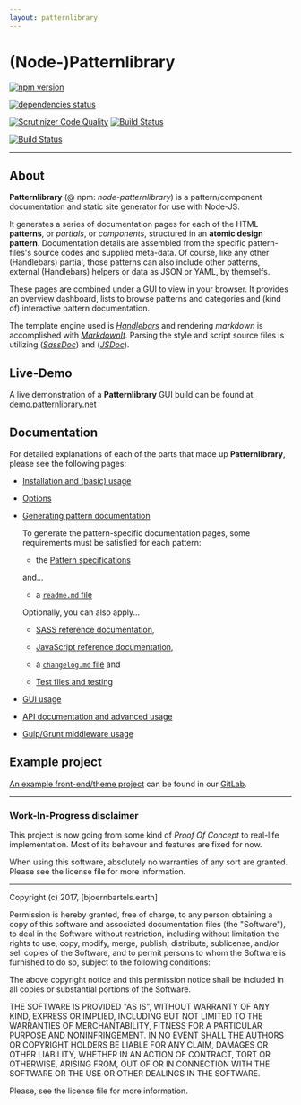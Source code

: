 ```yaml
---
layout: patternlibrary
---
```


# (Node-)**Patternlibrary**

[![npm version](https://badge.fury.io/js/node-patternlibrary.svg)](https://badge.fury.io/js/node-patternlibrary)

[![dependencies status](https://david-dm.org/bb-drummer/node-patternlibrary.svg)](https://david-dm.org/bb-drummer/node-patternlibrary)

[![Scrutinizer Code Quality](https://scrutinizer-ci.com/g/bb-drummer/node-patternlibrary/badges/quality-score.png?b=master)](https://scrutinizer-ci.com/g/bb-drummer/node-patternlibrary/?branch=master)
[![Build Status](https://scrutinizer-ci.com/g/bb-drummer/node-patternlibrary/badges/build.png?b=master)](https://scrutinizer-ci.com/g/bb-drummer/node-patternlibrary/build-status/master)

[![Build Status](https://travis-ci.org/bb-drummer/node-patternlibrary.svg?branch=master)](https://travis-ci.org/bb-drummer/node-patternlibrary)


---


## About


**Patternlibrary** (@ npm: _node-patternlibrary_) is a pattern/component documentation and static site generator for use with Node-JS. 

It generates a series of documentation pages for each of the HTML **patterns**, or _partials_, or _components_, structured in an **atomic design pattern**.
Documentation details are assembled from the specific pattern-files's source codes and supplied meta-data. 
Of course, like any other (Handlebars) partial, those patterns can also include other patterns, external (Handlebars) helpers or data as JSON or YAML, by themselfs.

These pages are combined under a GUI to view in your browser. It provides an overview dashboard, lists to browse patterns and categories and (kind of) interactive pattern documentation.

The template engine used is [*Handlebars*](http://handlebarsjs.com) and rendering _markdown_ is accomplished with [*MarkdownIt*](https://github.com/markdown-it/markdown-it). Parsing the style and script source files is utilizing ([*SassDoc*](http://sassdoc.com/)) and ([*JSDoc*](http://usejsdoc.org)).


## Live-Demo


A live demonstration of a **Patternlibrary** GUI build can be found at [demo.patternlibrary.net](https://demo.patternlibrary.net)


## Documentation


For detailed explanations of each of the parts that made up **Patternlibrary**, please see the following pages:

- [Installation and (basic) usage](https://gitlab.bjoernbartels.earth/js/patternlibrary/tree/master/docs/usage_docs.md)

- [Options](https://gitlab.bjoernbartels.earth/js/patternlibrary/tree/master/docs/options_docs.md)

- [Generating pattern documentation](https://gitlab.bjoernbartels.earth/js/patternlibrary/tree/master/docs/patternspecs_docs.md)

  To generate the pattern-specific documentation pages, some requirements must be satisfied for each pattern:

  - the [Pattern specifications](https://gitlab.bjoernbartels.earth/js/patternlibrary/tree/master/docs/patternspecs_docs.md)
  
  and...
  
  - a [`readme.md` file](https://gitlab.bjoernbartels.earth/js/patternlibrary/tree/master/docs/patternspecs_docs.md)
  
  
  Optionally, you can also apply...
  
  - [SASS reference documentation](https://gitlab.bjoernbartels.earth/js/patternlibrary/tree/master/docs/sassdoc_docs.md),
  
  - [JavaScript reference documentation](https://gitlab.bjoernbartels.earth/js/patternlibrary/tree/master/docs/jsdoc_docs.md),
  
  - a [`changelog.md` file](https://gitlab.bjoernbartels.earth/js/patternlibrary/tree/master/docs/changelog_docs.md) and
  
  - [Test files and testing](https://gitlab.bjoernbartels.earth/js/patternlibrary/tree/master/docs/testing_docs.md)
  
- [GUI usage](https://gitlab.bjoernbartels.earth/js/patternlibrary/tree/master/docs/gui_docs.md)
  
- [API documentation and advanced usage](https://gitlab.bjoernbartels.earth/js/patternlibrary/tree/master/docs/api_docs.md)
  
- [Gulp/Grunt middleware usage](https://gitlab.bjoernbartels.earth/js/patternlibrary/tree/master/docs/middleware_docs.md)



## Example project

[An example front-end/theme project](https://gitlab.bjoernbartels.earth//themes/node-patternlibrary-demo) can be found in our [GitLab](https://gitlab.bjoernbartels.earth//themes/node-patternlibrary-demo).


---


### Work-In-Progress disclaimer

This project is now going from some kind of *Proof Of Concept* to real-life implementation.
Most of its behavour and features are fixed for now.

When using this software, absolutely no warranties of any sort are granted. Please see the license file for more information.


---


Copyright (c) 2017, [bjoernbartels.earth]

Permission is hereby granted, free of charge, to any person obtaining a copy of this software and associated documentation files (the "Software"), to deal in the Software without restriction, including without limitation the rights to use, copy, modify, merge, publish, distribute, sublicense, and/or sell copies of the Software, and to permit persons to whom the Software is furnished to do so, subject to the following conditions:

The above copyright notice and this permission notice shall be included in all copies or substantial portions of the Software.

THE SOFTWARE IS PROVIDED "AS IS", WITHOUT WARRANTY OF ANY KIND, EXPRESS OR IMPLIED, INCLUDING BUT NOT LIMITED TO THE WARRANTIES OF MERCHANTABILITY, FITNESS FOR A PARTICULAR PURPOSE AND NONINFRINGEMENT. IN NO EVENT SHALL THE AUTHORS OR COPYRIGHT HOLDERS BE LIABLE FOR ANY CLAIM, DAMAGES OR OTHER LIABILITY, WHETHER IN AN ACTION OF CONTRACT, TORT OR OTHERWISE, ARISING FROM, OUT OF OR IN CONNECTION WITH THE SOFTWARE OR THE USE OR OTHER DEALINGS IN THE SOFTWARE.

Please, see the license file for more information.
